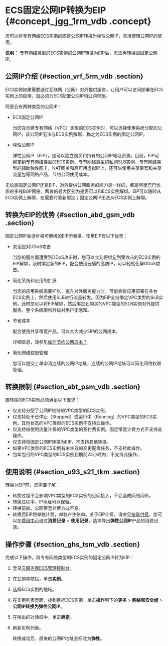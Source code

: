 # ECS固定公网IP转换为EIP {#concept_jgg_1rm_vdb .concept}

您可以将专有网络ECS实例的固定公网IP转换为弹性公网IP，灵活管理公网IP的使用。

**说明：** 专有网络类型的ECS实例的公网IP转换为EIP后，无法再转换回固定公网IP。

## 公网IP介绍 {#section_vrf_5rm_vdb .section}

ECS实例如果需要通过互联网（公网）对外提供服务，让用户可以访问部署在ECS实例上的应用，就必须为ECS配置公网IP和公网带宽。

阿里云有两种类型的公网IP：

-   ECS固定公网IP

    当您在创建专有网络（VPC）类型的ECS实例时，可以选择使用系统分配的公网IP，该公网IP无法与ECS实例解绑，称之为ECS实例的固定公网IP。

-   弹性公网IP

    弹性公网IP（EIP），是可以独立购买和持有的公网IP地址资源。目前，EIP可绑定到专有网络类型的ECS实例、专有网络类型的私网SLB实例、专有网络类型的辅助弹性网卡、NAT网关和高可用虚拟IP上，还可以使用共享带宽和共享流量包等网络产品，节约公网使用成本。


无论是固定公网IP还是EIP，对外提供公网服务的能力是一样的，都是阿里巴巴优质的多线BGP网络。两者的最大区别为是否可以和ECS实例解绑。EIP可以随时从ECS实例上解绑，在需要时重新绑定；固定公网IP无法从ECS实例上解绑。

## 转换为EIP的优势 {#section_abd_gsm_vdb .section}

固定公网IP会逐步被可解绑的EIP所替换。使用EIP有以下优势：

-   灵活应对DDoS攻击

    当您的服务器遭受到DDoS攻击时，您可以立刻将绑定到受攻击的ECS实例的EIP解绑，及时绑定新的EIP，配合使用云盾的高防IP，可以轻松化解DDoS攻击。

-   简化系统和应用的扩展

    当您的应用系统需要扩张，提升对外服务能力时，可能会将应用部署在多台ECS实例上，然后使用SLB进行流量转发。因为EIP支持绑定VPC类型的SLB实例，此时您可以将EIP解绑，然后绑定到购买的VPC类型的SLB实例对外提供服务。整个系统架构升级对用户无感知。

-   节省成本

    配合使用共享带宽产品，可以大大减少EIP的公网成本。

    详细信息，请参见[如何节约公网成本？](../../../../intl.zh-CN/最佳实践/如何节约公网成本？.md#)

-   简化网络权限管理

    您可以提交工单申请连续的公网IP地址，连续的公网IP地址可以简化网络权限管理。


## 转换限制 {#section_abt_psm_vdb .section}

要转换的ECS实例必须满足以下要求：

-   仅支持分配了公网IP地址的VPC类型的ECS实例。
-   仅支持处于已停止（Stopped）或运行中（Running）的VPC类型的ECS实例。其他状态的VPC类型的ECS实例不支持此操作。
-   仅支持按使用流量计费的VPC类型的预付费实例。固定带宽计费方式不支持此操作。
-   仅支持将固定公网IP转换为EIP，不支持其他转换。
-   如果VPC类型的ECS实例有未生效的变更配置任务，不支持此操作。
-   包年包月的VPC类型的ECS实例到期前24小时内，不支持此操作。

## 使用说明 {#section_u93_s21_tkm .section}

转换为EIP前，您需要了解：

-   转换过程不会影响VPC类型的ECS实例的公网接入，不会造成网络闪断。
-   转换过程中，IP地址可以保留。
-   转换前后，公网带宽计费方式不变。
-   转换后EIP将单独计费，单独产生账单。关于EIP计费，请参见[按量付费](../../../../intl.zh-CN/产品定价/按量付费.md#)。您可以在[费用中心](https://usercenter2.aliyun.com/home)通过**消费记录** \> **使用记录**，选择导出**弹性公网IP**产品的消费记录。

## 操作步骤 {#section_ghs_tsm_vdb .section}

完成以下操作，将专有网络类型的ECS实例的固定公网IP转为EIP：

1.  登录[云服务器ECS管理控制台](https://ecs.console.aliyun.com/#/home)。
2.  在左侧导航栏，单击**实例**。
3.  选择ECS实例的地域。
4.  在实例列表页面，找到目标ECS实例，单击**操作**列下的**更多** \> **网络和安全组** \> **公网IP转换为弹性公网IP**。
5.  在弹出的对话框中，单击**确定**。
6.  刷新实例列表。

    转换成功后，原来的公网IP地址会标注为**弹性**。


